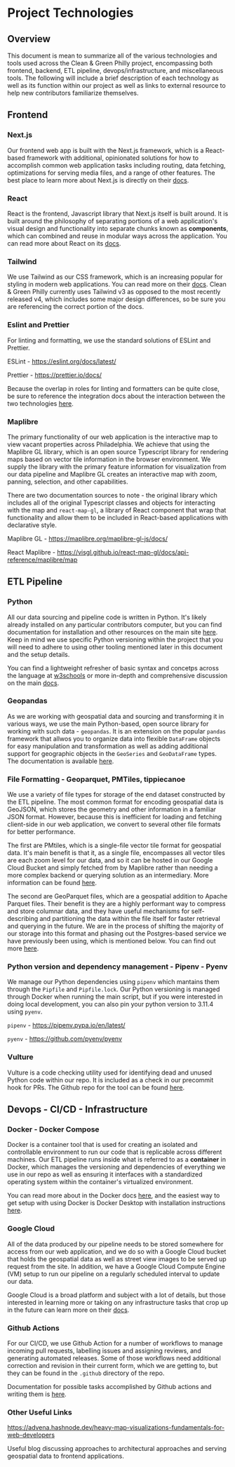 # Project Technologies

## Overview

This document is mean to summarize all of the various technologies and tools used across the Clean & Green Philly project, encompassing both
frontend, backend, ETL pipeline, devops/infrastructure, and miscellaneous tools. The following will include a brief description of each technology
as well as its function within our project as well as links to external resource to help new contributors familiarize themselves.

## Frontend

### Next.js

Our frontend web app is built with the Next.js framework, which is a React-based framework with additional, opinionated solutions for how to accomplish
common web application tasks including routing, data fetching, optimizations for serving media files, and a range of other features. The best place to learn more about Next.js is directly on their [docs](https://nextjs.org/docs).

### React

React is the frontend, Javascript library that Next.js itself is built around. It is built around the philosophy of separating portions of a web application's visual design and functionality into separate chunks known as **components**, which can combined and reuse in modular ways across the application. You can read more about React on its [docs](https://react.dev/reference/react).

### Tailwind

We use Tailwind as our CSS framework, which is an increasing popular for styling in modern web applications. You can read more on their [docs](https://v3.tailwindcss.com/docs/installation). Clean & Green Philly currently uses Tailwind v3 as opposed to the most recently released v4, which includes some major design differences, so be sure you are referencing the correct portion of the docs.

### Eslint and Prettier

For linting and formatting, we use the standard solutions of ESLint and Prettier.

ESLint - https://eslint.org/docs/latest/

Prettier - https://prettier.io/docs/

Because the overlap in roles for linting and formatters can be quite close, be sure to reference the integration docs about the interaction between the two technologies [here](https://prettier.io/docs/integrating-with-linters).

### Maplibre

The primary functionality of our web application is the interactive map to view vacant properties across Philadelphia. We achieve that using the Maplibre GL library, which is an open source Typescript library for rendering maps based on vector tile information in the browser environment. We supply the library with the primary feature information for visualization from our data pipeline and Maplibre GL creates an interactive map with zoom, panning, selection, and other capabilities.

There are two documentation sources to note - the original library which includes all of the original Typescript classes and objects for interacting with the map and `react-map-gl`, a library of React component that wrap that functionality and allow them to be included in React-based applications with declarative style.

Maplibre GL - https://maplibre.org/maplibre-gl-js/docs/

React Maplibre - https://visgl.github.io/react-map-gl/docs/api-reference/maplibre/map

## ETL Pipeline

### Python

All our data sourcing and pipeline code is written in Python. It's likely already installed on any particular contributors computer, but you can find documentation for installation and other resources on the main site [here](https://www.python.org/doc/). Keep in mind we use specific Python versioning within the project that you will need to adhere to using other tooling mentioned later in this document and the setup details.

You can find a lightweight refresher of basic syntax and concetps across the language at [w3schools](https://www.w3schools.com/python/) or more in-depth and comprehensive discussion on the main [docs](https://docs.python.org/3/).

### Geopandas

As we are working with geospatial data and sourcing and transforming it in various ways, we use the main Python-based, open source library for working with such data - `geopandas`. It is an extension on the popular `pandas` framework that allwos you to organize data into flexible `DataFrame` objects for easy manipulation and transformation as well as adding additional support for geographic objects in the `GeoSeries` and `GeoDataFrame` types. The documentation is available [here](https://geopandas.org/en/stable/docs.html).

### File Formatting - Geoparquet, PMTiles, tippiecanoe

We use a variety of file types for storage of the end dataset constructed by the ETL pipeline. The most common format for encoding geospatial data is GeoJSON, which stores the geometry and other information in a familiar JSON format. However, because this is inefficient for loading and fetching client-side in our web application, we convert to several other file formats for better performance.

The first are PMtiles, which is a single-file vector tile format for geospatial data. It's main benefit is that it, as a single file, encompasses all vector tiles are each zoom level for our data, and so it can be hosted in our Google Cloud Bucket and simply fetched from by Maplibre rather than needing a more complex backend or querying solution as an intermediary. More information can be found [here](https://docs.protomaps.com/pmtiles/).

The second are GeoParquet files, which are a geospatial addition to Apache Parquet files. Their benefit is they are a highly performant way to compress and store columnar data, and they have useful mechanisms for self-describing and partitioning the data within the file itself for faster retrieval and querying in the future. We are in the process of shifting the majority of our storage into this format and phasing out the Postgres-based service we have previously been using, which is mentioned below. You can find out more [here](https://geoparquet.org/releases/v0.2.0/).

### Python version and dependency management - Pipenv - Pyenv

We manage our Python dependencies using `pipenv` which mantains them through the `Pipfile` and `Pipfile.lock`. Our Python versioning is managed through Docker when running the main script, but if you were interested in doing local development, you can also pin your python version to 3.11.4 using `pyenv`.

`pipenv` - https://pipenv.pypa.io/en/latest/

`pyenv` - https://github.com/pyenv/pyenv

### Vulture

Vulture is a code checking utility used for identifying dead and unused Python code within our repo. It is included as a check in our precommit hook for PRs. The Github repo for the tool can be found [here](https://github.com/jendrikseipp/vulture).

###

## Devops - CI/CD - Infrastructure

### Docker - Docker Compose

Docker is a container tool that is used for creating an isolated and controllable environment to run our code that is replicable across different machines. Our ETL pipeline runs inside what is referred to as a **container** in Docker, which manages the versioning and dependencies of everything we use in our repo as well as ensuring it interfaces with a standardized operating system within the container's virtualized environment.

You can read more about in the Docker docs [here](https://docs.docker.com/), and the easiest way to get setup with using Docker is Docker Desktop with installation instructions [here](https://docs.docker.com/desktop/).

### Google Cloud

All of the data produced by our pipeline needs to be stored somewhere for access from our web application, and we do so with a Google Cloud bucket that holds the geospatial data as well as street view images to be served up request from the site. In addition, we have a Google Cloud Compute Engine (VM) setup to run our pipeline on a regularly scheduled interval to update our data.

Google Cloud is a broad platform and subject with a lot of details, but those interested in learning more or taking on any infrastructure tasks that crop up in the future can learn more on their [docs](https://cloud.google.com/docs).

### Github Actions

For our CI/CD, we use Github Action for a number of workflows to manage incoming pull requests, labelling issues and assigning reviews, and generating automated releases. Some of those workflows need additional correction and revision in their current form, which we are getting to, but they can be found in the `.github` directory of the repo.

Documentation for possible tasks accomplished by Github actions and writing them is [here](https://docs.github.com/en/actions).

### Other Useful Links

https://advena.hashnode.dev/heavy-map-visualizations-fundamentals-for-web-developers

Useful blog discussing approaches to architectural approaches and serving geospatial data to frontend applications.
